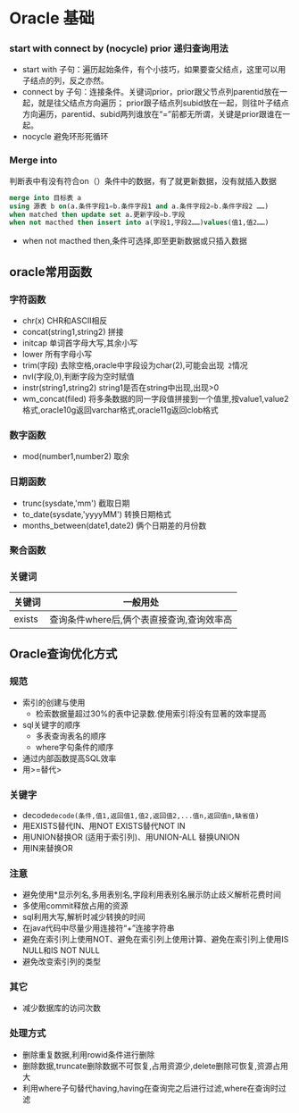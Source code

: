# Oracle 基础

### start with connect by (nocycle) prior 递归查询用法

- start with 子句：遍历起始条件，有个小技巧，如果要查父结点，这里可以用子结点的列，反之亦然。
- connect by 子句：连接条件。关键词prior，prior跟父节点列parentid放在一起，就是往父结点方向遍历；
prior跟子结点列subid放在一起，则往叶子结点方向遍历，parentid、subid两列谁放在“=”前都无所谓，关键是prior跟谁在一起。
- nocycle 避免环形死循环

### Merge into 
判断表中有没有符合on（）条件中的数据，有了就更新数据，没有就插入数据

```sql
merge into 目标表 a 
using 源表 b on(a.条件字段1=b.条件字段1 and a.条件字段2=b.条件字段2 ……) 
when matched then update set a.更新字段=b.字段 
when not macthed then insert into a(字段1,字段2……)values(值1,值2……)

```
- when not macthed then,条件可选择,即至更新数据或只插入数据

## oracle常用函数

### 字符函数
- chr(x) CHR和ASCII相反
- concat(string1,string2) 拼接
- initcap 单词首字母大写,其余小写
- lower 所有字母小写
- trim(字段) 去除空格,oracle中字段设为char(2),可能会出现` 2`情况
- nvl(字段,0),判断字段为空时赋值
- instr(string1,string2) string1是否在string中出现,出现>0
- wm_concat(filed) 将多条数据的同一字段值拼接到一个值里,按value1,value2格式,oracle10g返回varchar格式,oracle11g返回clob格式

### 数字函数
- mod(number1,number2) 取余


### 日期函数
- trunc(sysdate,'mm') 截取日期
- to_date(sysdate,'yyyyMM') 转换日期格式
- months_between(date1,date2) 俩个日期差的月份数

### 聚合函数

### 关键词

| 关键词 | 一般用处 |
| ---- | ----|
|exists|查询条件where后,俩个表直接查询,查询效率高|

## Oracle查询优化方式

### 规范
- 索引的创建与使用
  - 检索数据量超过30%的表中记录数.使用索引将没有显著的效率提高
- sql关键字的顺序
  - 多表查询表名的顺序
  - where字句条件的顺序
- 通过内部函数提高SQL效率
- 用>=替代>

### 关键字
- decode`decode(条件,值1,返回值1,值2,返回值2,...值n,返回值n,缺省值)`
- 用EXISTS替代IN、用NOT EXISTS替代NOT IN
- 用UNION替换OR (适用于索引列)、用UNION-ALL 替换UNION
- 用IN来替换OR

### 注意
- 避免使用*显示列名,多用表别名,字段利用表别名展示防止歧义解析花费时间
- 多使用commit释放占用的资源
- sql利用大写,解析时减少转换的时间
- 在java代码中尽量少用连接符“+”连接字符串
- 避免在索引列上使用NOT、避免在索引列上使用计算、避免在索引列上使用IS NULL和IS NOT NULL
- 避免改变索引列的类型

### 其它
- 减少数据库的访问次数

### 处理方式
- 删除重复数据,利用rowid条件进行删除
- 删除数据,truncate删除数据不可恢复,占用资源少,delete删除可恢复,资源占用大
- 利用where子句替代having,having在查询完之后进行过滤,where在查询时过滤
